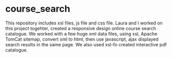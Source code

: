 # course_search
This repository includes xsl files, js file and css file. Laura and I worked on this project togehter, created a responsive design online course search catalogue. We worked with a few huge xml data files, using xsl, Apache TomCat sitemap, convert xml to html, then use javascript, ajax displayed search results in the same page. We also used xsl-fo created interactive pdf catalogue.

